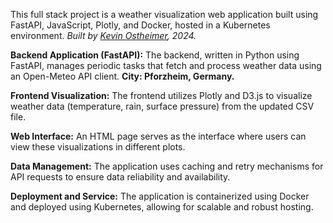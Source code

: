 This full stack project is a weather visualization web application built using FastAPI, JavaScript, Plotly, and Docker, hosted in a Kubernetes environment.
_Built by [Kevin Ostheimer](http://www.impulsleistung.de), 2024._

**Backend Application (FastAPI):** The backend, written in Python using FastAPI, manages periodic tasks that fetch and process weather data using an Open-Meteo API client. __City: Pforzheim, Germany.__

**Frontend Visualization:** The frontend utilizes Plotly and D3.js to visualize weather data (temperature, rain, surface pressure) from the updated CSV file.

**Web Interface:** An HTML page serves as the interface where users can view these visualizations in different plots.

**Data Management:** The application uses caching and retry mechanisms for API requests to ensure data reliability and availability.

**Deployment and Service:** The application is containerized using Docker and deployed using Kubernetes, allowing for scalable and robust hosting.